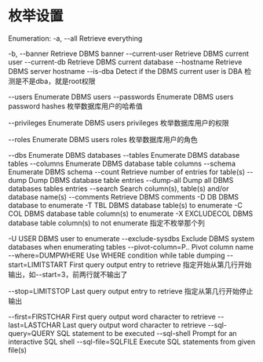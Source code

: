 # 枚举设置

Enumeration:
-a, --all           Retrieve everything

-b, --banner        Retrieve DBMS banner
--current-user      Retrieve DBMS current user
--current-db        Retrieve DBMS current database
--hostname          Retrieve DBMS server hostname
--is-dba            Detect if the DBMS current user is DBA
检测是不是dba，就是root权限

--users             Enumerate DBMS users
--passwords         Enumerate DBMS users password hashes
枚举数据库用户的哈希值

--privileges        Enumerate DBMS users privileges
枚举数据库用户的权限

--roles             Enumerate DBMS users roles
枚举数据库用户的角色

--dbs               Enumerate DBMS databases
--tables            Enumerate DBMS database tables
--columns           Enumerate DBMS database table columns
--schema            Enumerate DBMS schema
--count             Retrieve number of entries for table(s)
--dump              Dump DBMS database table entries
--dump-all          Dump all DBMS databases tables entries
--search            Search column(s), table(s) and/or database name(s)
--comments          Retrieve DBMS comments
-D DB               DBMS database to enumerate
-T TBL              DBMS database table(s) to enumerate
-C COL              DBMS database table column(s) to enumerate
-X EXCLUDECOL       DBMS database table column(s) to not enumerate
指定不枚举那个列

-U USER             DBMS user to enumerate
--exclude-sysdbs    Exclude DBMS system databases when enumerating tables
--pivot-column=P..  Pivot column name
--where=DUMPWHERE   Use WHERE condition while table dumping
--start=LIMITSTART  First query output entry to retrieve
指定开始从第几行开始输出，如--start=3，前两行就不输出了

--stop=LIMITSTOP    Last query output entry to retrieve
指定从第几行开始停止输出

--first=FIRSTCHAR   First query output word character to retrieve
--last=LASTCHAR     Last query output word character to retrieve
--sql-query=QUERY   SQL statement to be executed
--sql-shell         Prompt for an interactive SQL shell
--sql-file=SQLFILE  Execute SQL statements from given file(s)